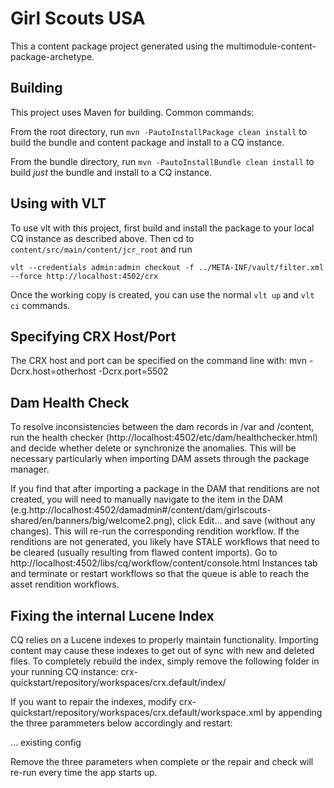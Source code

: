 Girl Scouts USA
========

This a content package project generated using the multimodule-content-package-archetype.

Building
--------

This project uses Maven for building. Common commands:

From the root directory, run ``mvn -PautoInstallPackage clean install`` to build the bundle and content package and install to a CQ instance.

From the bundle directory, run ``mvn -PautoInstallBundle clean install`` to build *just* the bundle and install to a CQ instance.

Using with VLT
--------------

To use vlt with this project, first build and install the package to your local CQ instance as described above. Then cd to `content/src/main/content/jcr_root` and run

    vlt --credentials admin:admin checkout -f ../META-INF/vault/filter.xml --force http://localhost:4502/crx

Once the working copy is created, you can use the normal ``vlt up`` and ``vlt ci`` commands.

Specifying CRX Host/Port
------------------------

The CRX host and port can be specified on the command line with:
mvn -Dcrx.host=otherhost -Dcrx.port=5502 <goals>


Dam Health Check
----------------

To resolve inconsistencies between the dam records in /var and /content, run the health checker (http://localhost:4502/etc/dam/healthchecker.html) and decide whether delete or synchronize the anomalies.  This will be necessary particularly when importing DAM assets through the package manager.

If you find that after importing a package in the DAM that renditions are not created, you will need to manually navigate to the item in the DAM (e.g.http://localhost:4502/damadmin#/content/dam/girlscouts-shared/en/banners/big/welcome2.png), click Edit... and save (without any changes).  This will re-run the corresponding rendition workflow.  If the renditions are not generated, you likely have STALE workflows that need to be cleared (usually resulting from flawed content imports).  Go to http://localhost:4502/libs/cq/workflow/content/console.html Instances tab and terminate or restart workflows so that the queue is able to reach the asset rendition workflows.


Fixing the internal Lucene Index
--------------------------------
CQ relies on a Lucene indexes to properly maintain functionality.  Importing content may cause these indexes to get out of sync with new and deleted files.  To completely rebuild the index, simply remove the following folder in your running CQ instance:
	crx-quickstart/repository/workspaces/crx.default/index/

If you want to repair the indexes, modify crx-quickstart/repository/workspaces/crx.default/workspace.xml by appending the three parammeters below accordingly and restart:

<SearchIndex class="com.day.crx.query.lucene.LuceneHandler">
    ... existing config
    <param name="enableConsistencyCheck" value="true" />
    <param name="forceConsistencyCheck" value="true" />
    <param name="autoRepair" value="true" />
</SearchIndex>

Remove the three parameters when complete or the repair and check will re-run every time the app starts up.
